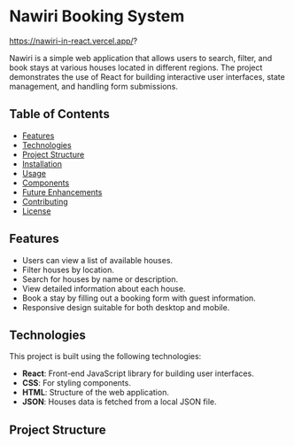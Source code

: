 # Nawiri Booking System
https://nawiri-in-react.vercel.app/?

Nawiri is a simple web application that allows users to search, filter, and book stays at various houses located in different regions. The project demonstrates the use of React for building interactive user interfaces, state management, and handling form submissions.

## Table of Contents
- [Features](#features)
- [Technologies](#technologies)
- [Project Structure](#project-structure)
- [Installation](#installation)
- [Usage](#usage)
- [Components](#components)
- [Future Enhancements](#future-enhancements)
- [Contributing](#contributing)
- [License](#license)

## Features
- Users can view a list of available houses.
- Filter houses by location.
- Search for houses by name or description.
- View detailed information about each house.
- Book a stay by filling out a booking form with guest information.
- Responsive design suitable for both desktop and mobile.

## Technologies
This project is built using the following technologies:
- **React**: Front-end JavaScript library for building user interfaces.
- **CSS**: For styling components.
- **HTML**: Structure of the web application.
- **JSON**: Houses data is fetched from a local JSON file.

## Project Structure
